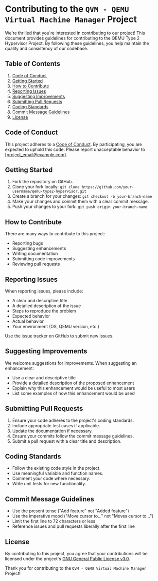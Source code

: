 # Contributing to the `QVM - QEMU Virtual Machine Manager` Project

We're thrilled that you're interested in contributing to our project! This document provides guidelines for contributing to the QEMU Type 2 Hypervisor Project. By following these guidelines, you help maintain the quality and consistency of our codebase.

## Table of Contents

1. [Code of Conduct](#code-of-conduct)
2. [Getting Started](#getting-started)
3. [How to Contribute](#how-to-contribute)
4. [Reporting Issues](#reporting-issues)
5. [Suggesting Improvements](#suggesting-improvements)
6. [Submitting Pull Requests](#submitting-pull-requests)
7. [Coding Standards](#coding-standards)
8. [Commit Message Guidelines](#commit-message-guidelines)
9. [License](#license)

## Code of Conduct

This project adheres to a [Code of Conduct](CODE_OF_CONDUCT.md). By participating, you are expected to uphold this code. Please report unacceptable behavior to [project_email@example.com].

## Getting Started

1. Fork the repository on GitHub.
2. Clone your fork locally: `git clone https://github.com/your-username/qemu-type2-hypervisor.git`
3. Create a branch for your changes: `git checkout -b your-branch-name`
4. Make your changes and commit them with a clear commit message.
5. Push your changes to your fork: `git push origin your-branch-name`

## How to Contribute

There are many ways to contribute to this project:

- Reporting bugs
- Suggesting enhancements
- Writing documentation
- Submitting code improvements
- Reviewing pull requests

## Reporting Issues

When reporting issues, please include:

- A clear and descriptive title
- A detailed description of the issue
- Steps to reproduce the problem
- Expected behavior
- Actual behavior
- Your environment (OS, QEMU version, etc.)

Use the issue tracker on GitHub to submit new issues.

## Suggesting Improvements

We welcome suggestions for improvements. When suggesting an enhancement:

- Use a clear and descriptive title
- Provide a detailed description of the proposed enhancement
- Explain why this enhancement would be useful to most users
- List some examples of how this enhancement would be used

## Submitting Pull Requests

1. Ensure your code adheres to the project's coding standards.
2. Include appropriate test cases if applicable.
3. Update the documentation if necessary.
4. Ensure your commits follow the commit message guidelines.
5. Submit a pull request with a clear title and description.

## Coding Standards

- Follow the existing code style in the project.
- Use meaningful variable and function names.
- Comment your code where necessary.
- Write unit tests for new functionality.

## Commit Message Guidelines

- Use the present tense ("Add feature" not "Added feature")
- Use the imperative mood ("Move cursor to..." not "Moves cursor to...")
- Limit the first line to 72 characters or less
- Reference issues and pull requests liberally after the first line

## License

By contributing to this project, you agree that your contributions will be licensed under the project's [GNU General Public License v3.0](LICENSE).

Thank you for contributing to the `QVM - QEMU Virtual Machine Manager` Project!
